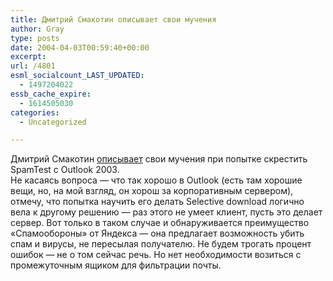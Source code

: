 ```yaml
---
title: Дмитрий Смакотин описывает свои мучения
author: Gray
type: posts
date: 2004-04-03T00:59:40+00:00
excerpt:
url: /4801
esml_socialcount_LAST_UPDATED:
  - 1497204022
essb_cache_expire:
  - 1614505030
categories:
  - Uncategorized

---
```








Дмитрий Смакотин <a href="http://www.internet-business.ru/blog/archives/000240.html" target="_blank">описывает</a> свои мучения при попытке скрестить SpamTest с Outlook 2003.  
Не касаясь вопроса &#8212; что так хорошо в Outlook (есть там хорошие вещи, но, на мой взгляд, он хорош за корпоративным сервером), отмечу, что попытка научить его делать Selective download логично вела к другому решению &#8212; раз этого не умеет клиент, пусть это делает сервер. Вот только в таком случае и обнаруживается преимущество &#171;Спамообороны&#187; от Яндекса &#8212; она предлагает возможность убить спам и вирусы, не пересылая получателю. Не будем трогать процент ошибок &#8212; не о том сейчас речь. Но нет необходимости возиться с промежуточным ящиком для фильтрации почты.